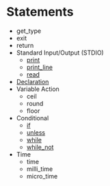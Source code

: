 # Statements

- get_type
- exit
- return
- Standard Input/Output (STDIO)
    - [print](print)
    - [print_line](print_line)
    - [read](read)
- [Declaration](declaration/)
- Variable Action
    - ceil
    - round
    - floor
- Conditional
    - [if](if)
    - [unless](unless)
    - [while](while)
    - [while_not](while_not)
- Time
    - time
    - milli_time
    - micro_time
